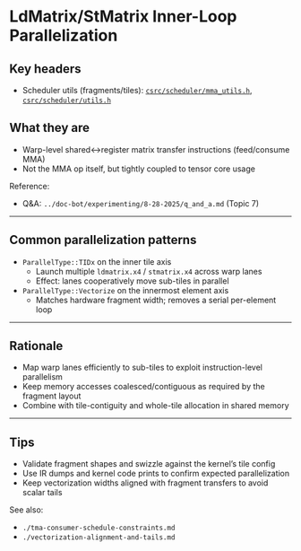 # LdMatrix/StMatrix Inner-Loop Parallelization

## Key headers
- Scheduler utils (fragments/tiles): [`csrc/scheduler/mma_utils.h`](../csrc/scheduler/mma_utils.h), [`csrc/scheduler/utils.h`](../csrc/scheduler/utils.h)

## What they are
- Warp-level shared↔register matrix transfer instructions (feed/consume MMA)
- Not the MMA op itself, but tightly coupled to tensor core usage

Reference:
- Q&A: `../doc-bot/experimenting/8-28-2025/q_and_a.md` (Topic 7)

---

## Common parallelization patterns
- `ParallelType::TIDx` on the inner tile axis
  - Launch multiple `ldmatrix.x4` / `stmatrix.x4` across warp lanes
  - Effect: lanes cooperatively move sub-tiles in parallel
- `ParallelType::Vectorize` on the innermost element axis
  - Matches hardware fragment width; removes a serial per-element loop

---

## Rationale
- Map warp lanes efficiently to sub-tiles to exploit instruction-level parallelism
- Keep memory accesses coalesced/contiguous as required by the fragment layout
- Combine with tile-contiguity and whole-tile allocation in shared memory

---

## Tips
- Validate fragment shapes and swizzle against the kernel’s tile config
- Use IR dumps and kernel code prints to confirm expected parallelization
- Keep vectorization widths aligned with fragment transfers to avoid scalar tails

See also:
- `./tma-consumer-schedule-constraints.md`
- `./vectorization-alignment-and-tails.md`
